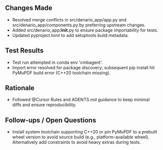 ## Changes Made
- Resolved merge conflicts in src/denario_app/app.py and src/denario_app/components.py by preferring upstream changes.
- Added src/denario_app/__init__.py to ensure package importability for tests.
- Updated pyproject.toml to add setuptools build metadata.

## Test Results
- Test run attempted in conda env 'cmbagent'.
- Import error resolved for package discovery; subsequent pip install hit PyMuPDF build error (C++20 toolchain missing).

## Rationale
- Followed @Cursor Rules and AGENTS.md guidance to keep minimal diffs and ensure reproducibility.

## Follow-ups / Open Questions
- Install system toolchain supporting C++20 or pin PyMuPDF to a prebuilt wheel version to avoid source build (e.g., platform-available wheel). Alternatively add constraints to avoid heavy extras during tests.

